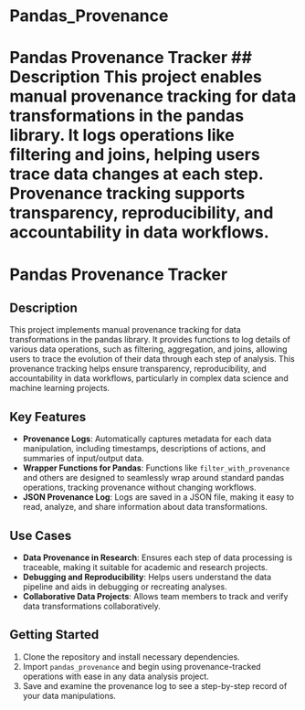 # Pandas_Provenance
# Pandas Provenance Tracker  ## Description This project enables manual provenance tracking for data transformations in the pandas library. It logs operations like filtering and joins, helping users trace data changes at each step. Provenance tracking supports transparency, reproducibility, and accountability in data workflows.
# Pandas Provenance Tracker

## Description
This project implements manual provenance tracking for data transformations in the pandas library. It provides functions to log details of various data operations, such as filtering, aggregation, and joins, allowing users to trace the evolution of their data through each step of analysis. This provenance tracking helps ensure transparency, reproducibility, and accountability in data workflows, particularly in complex data science and machine learning projects.

## Key Features
- **Provenance Logs**: Automatically captures metadata for each data manipulation, including timestamps, descriptions of actions, and summaries of input/output data.
- **Wrapper Functions for Pandas**: Functions like `filter_with_provenance` and others are designed to seamlessly wrap around standard pandas operations, tracking provenance without changing workflows.
- **JSON Provenance Log**: Logs are saved in a JSON file, making it easy to read, analyze, and share information about data transformations.

## Use Cases
- **Data Provenance in Research**: Ensures each step of data processing is traceable, making it suitable for academic and research projects.
- **Debugging and Reproducibility**: Helps users understand the data pipeline and aids in debugging or recreating analyses.
- **Collaborative Data Projects**: Allows team members to track and verify data transformations collaboratively.

## Getting Started
1. Clone the repository and install necessary dependencies.
2. Import `pandas_provenance` and begin using provenance-tracked operations with ease in any data analysis project.
3. Save and examine the provenance log to see a step-by-step record of your data manipulations.
